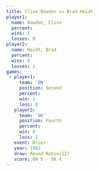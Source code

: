 ```yaml
---
title: Clive Bowden vs Brad Heidt
player1:             
  name: Bowden, Clive
  percent:           
  wins: 1            
  losses: 0          
player2:             
  name: Heidt, Brad  
  percent:           
  wins: 0            
  losses: 1          
games:
 - player1:          
     team: 'ON'      
     position: Second
     percent:        
     win: 1          
     loss: 0         
   player2:          
     team: 'SK'      
     position: Fourth
     percent:        
     win: 0          
     loss: 1         
   event: Brier         
   year: 1982           
   draw: Round Robin(12)
   score: ON 5 - SK 4   
---
```

